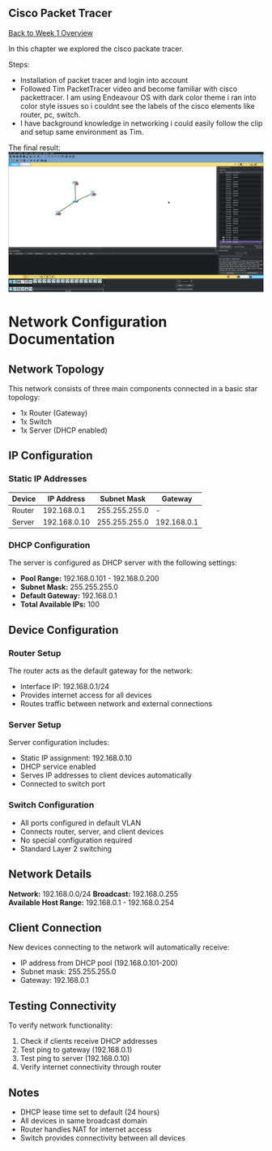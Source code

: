 ## Cisco Packet Tracer 

[Back to Week 1 Overview](../../journal/week1/README.md)<br/>

In this chapter we explored the cisco packate tracer.

Steps: 
* Installation of packet tracer and login into account 
* Followed Tim PacketTracer video and become familiar with cisco packettracer. I am using Endeavour OS with dark color theme i ran into color style issues so i couldnt see the labels of the cisco elements like router, pc, switch.
* I have background knowledge in networking i could easily follow the clip and setup same environment as Tim.


The final result:
![](./cisco.png)

# Network Configuration Documentation

## Network Topology

This network consists of three main components connected in a basic star topology:

- 1x Router (Gateway)
- 1x Switch 
- 1x Server (DHCP enabled)

## IP Configuration

### Static IP Addresses

| Device | IP Address | Subnet Mask | Gateway |
|--------|------------|-------------|---------|
| Router | 192.168.0.1 | 255.255.255.0 | - |
| Server | 192.168.0.10 | 255.255.255.0 | 192.168.0.1 |

### DHCP Configuration

The server is configured as DHCP server with the following settings:

- **Pool Range:** 192.168.0.101 - 192.168.0.200
- **Subnet Mask:** 255.255.255.0
- **Default Gateway:** 192.168.0.1
- **Total Available IPs:** 100

## Device Configuration

### Router Setup

The router acts as the default gateway for the network:
- Interface IP: 192.168.0.1/24
- Provides internet access for all devices
- Routes traffic between network and external connections

### Server Setup

Server configuration includes:
- Static IP assignment: 192.168.0.10
- DHCP service enabled
- Serves IP addresses to client devices automatically
- Connected to switch port

### Switch Configuration

- All ports configured in default VLAN
- Connects router, server, and client devices
- No special configuration required
- Standard Layer 2 switching

## Network Details

**Network:** 192.168.0.0/24
**Broadcast:** 192.168.0.255  
**Available Host Range:** 192.168.0.1 - 192.168.0.254

## Client Connection

New devices connecting to the network will automatically receive:
- IP address from DHCP pool (192.168.0.101-200)
- Subnet mask: 255.255.255.0
- Gateway: 192.168.0.1

## Testing Connectivity

To verify network functionality:

1. Check if clients receive DHCP addresses
2. Test ping to gateway (192.168.0.1)
3. Test ping to server (192.168.0.10)
4. Verify internet connectivity through router

## Notes

- DHCP lease time set to default (24 hours)
- All devices in same broadcast domain
- Router handles NAT for internet access
- Switch provides connectivity between all devices
